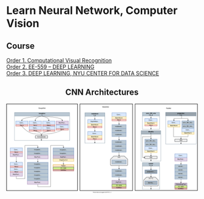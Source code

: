 <h1 color="blue">Learn Neural Network, Computer Vision</h1>

<h2>Course</h2>
<a href="https://www.cs.virginia.edu/~vicente/recognition/"> Order 1. Computational Visual Recognition</a></br>
<a href="https://fleuret.org/ee559/"> Order 2. EE-559 – DEEP LEARNING</a></br>
<a href="https://atcold.github.io/pytorch-Deep-Learning/"> Order 3. DEEP LEARNING, NYU CENTER FOR DATA SCIENCE</a></br>
<center>
  <h2>CNN Architectures</h2>
<img src="https://github.com/1106405114/NeuralNetwork/blob/master/img/Diagrams.svg" />
</center>

